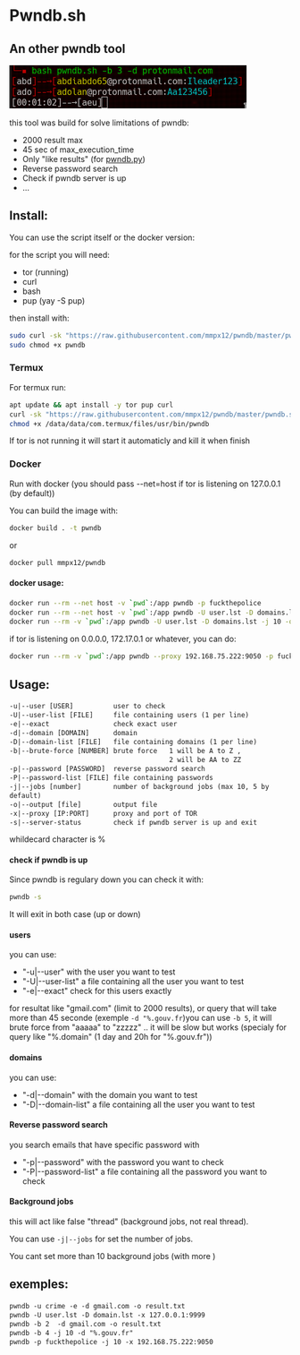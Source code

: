 # Pwndb.sh

## An other pwndb tool

![pwndb](pwndb.png)

this tool was build for solve limitations of pwndb:

- 2000 result max
- 45 sec of max_execution_time
- Only "like results" (for [pwndb.py](https://github.com/davidtavarez/pwndb))
- Reverse password search
- Check if pwndb server is up
- ...

## Install:

You can use the script itself or the docker version:

for the script you will need:

- tor (running)
- curl
- bash
- pup (yay -S pup)

then install with:

```sh
sudo curl -sk "https://raw.githubusercontent.com/mmpx12/pwndb/master/pwndb.sh" > /usr/bin/pwndb
sudo chmod +x pwndb
```

### Termux

For termux run:

```sh
apt update && apt install -y tor pup curl
curl -sk "https://raw.githubusercontent.com/mmpx12/pwndb/master/pwndb.sh" > /data/data/com.termux/files/usr/bin/pwndb
chmod +x /data/data/com.termux/files/usr/bin/pwndb
```

If tor is not running it will start it automaticly and kill it when finish

### Docker

Run with docker (you should pass --net=host if tor is listening on 127.0.0.1 (by default))

You can build the image with:

```sh
docker build . -t pwndb
```

or

```sh
docker pull mmpx12/pwndb
```

#### docker usage:

```sh
docker run --rm --net host -v `pwd`:/app pwndb -p fuckthepolice
docker run --rm --net host -v `pwd`:/app pwndb -U user.lst -D domains.lst -j 10 -o result.txt
docker run --rm -v `pwd`:/app pwndb -U user.lst -D domains.lst -j 10 -o result.txt -x 192.168.75.123:9050
```

if tor is listening on 0.0.0.0, 172.17.0.1 or whatever, you can do:

```sh
docker run --rm -v `pwd`:/app pwndb --proxy 192.168.75.222:9050 -p fuckthepopo -o pass.lst
```

## Usage:

```
-u|--user [USER]          user to check
-U|--user-list [FILE]     file containing users (1 per line)
-e|--exact                check exact user
-d|--domain [DOMAIN]      domain
-D|--domain-list [FILE]   file containing domains (1 per line)
-b|--brute-force [NUMBER] brute force   1 will be A to Z ,
                                        2 will be AA to ZZ
-p|--password [PASSWORD]  reverse password search
-P|--password-list [FILE] file containing passwords
-j|--jobs [number]        number of background jobs (max 10, 5 by default)
-o|--output [file]        output file
-x|--proxy [IP:PORT]      proxy and port of TOR
-s|--server-status        check if pwndb server is up and exit
```

whildecard character is %


#### check if pwndb is up 

Since pwndb is regulary down you can check it with:

```sh
pwndb -s
```

It will exit in both case (up or down)

#### users


you can use:

- "-u|--user" with the user you want to test
- "-U|--user-list" a file containing all the user you want to test
- "-e|--exact" check for this users exactly

for resultat like "gmail.com" (limit to 2000 results),
or query that will take more than 45 seconde (exemple `-d "%.gouv.fr`)you can use `-b 5`, it will brute force from "aaaaa" to "zzzzz" .. it will be slow but works (specialy for query like "%.domain" (1 day and 20h for "%.gouv.fr"))


#### domains


you can use:

- "-d|--domain" with the domain you want to test
- "-D|--domain-list" a file containing all the user you want to test


#### Reverse password search

you search emails that have specific password with

- "-p|--password" with the password you want to check
- "-P|--password-list" a file containing all the password you want to check


#### Background jobs


this will act like false "thread" (background jobs, not real thread).

You can use `-j|--jobs` for set the number of jobs.

You cant set more than 10 background jobs (with more )
 


## exemples:

```
pwndb -u crime -e -d gmail.com -o result.txt
pwndb -U user.lst -D domain.lst -x 127.0.0.1:9999
pwndb -b 2  -d gmail.com -o result.txt
pwndb -b 4 -j 10 -d "%.gouv.fr"
pwndb -p fuckthepolice -j 10 -x 192.168.75.222:9050
```

